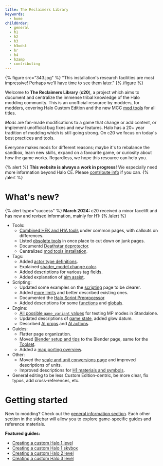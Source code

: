 ```yaml
---
title: The Reclaimers Library
keywords:
  - home
childOrder:
  - general
  - h1
  - h2
  - h3
  - h3odst
  - hr
  - h4
  - h2amp
  - contributing
---
```

{% figure src="343.jpg" %}
"This installation's research facilities are most impressive! Perhaps we'll have time to see them later."
{% /figure %}

Welcome to **The Reclaimers Library** (**c20**), a project which aims to document and centralize the immense tribal knowledge of the Halo modding community. This is an unofficial resource by modders, for modders, covering Halo Custom Edition and the new MCC [mod tools](~general/mod-tools) for all titles.

_Mods_ are fan-made modifications to a game that change or add content, or implement unofficial bug fixes and new features. Halo has a 20+ year tradition of modding which is still going strong. On c20 we focus on today's best practices and tools.

Everyone makes mods for different reasons; maybe it's to rebalance the sandbox, learn new skills, expand on a favourite game, or curiosity about how the game works. Regardless, we hope this resource can help you.

{% alert %}
**This website is always a work in progress!** We especially need more information beyond Halo CE. Please [contribute info](~contributing) if you can.
{% /alert %}

# What's new?
{% alert type="success" %}
**March 2024:** c20 received a minor facelift and has new and revised information, mainly for H1:
{% /alert %}

* Tools:
  * [Combined HEK and H1A tools](~h1a-ek) under common pages, with callouts on differences.
  * Listed [obsolete tools](~obsolete) in once place to cut down on junk pages.
  * Documentd [Deathstar deprotector](~deathstar).
  * Centralized [mod tools installation](~general/mod-tools#installation).
* Tags:
  * Added [actor type definitions](~actor#actor-type-definitions).
  * Explained [shader_model change color](~h1/tags/shader/shader_model#change-color).
  * Added descriptions for various tag fields.
  * Added explanation of [aim assist](~h1/tags/object/item/weapon#aim-assist).
* Scripting:
  * Updated some examples on the [scripting](~h1/scripting) page to be clearer.
  * Added [more limits](~h1/scripting#gotchas-and-limits) and better described existing ones.
  * Documented the [Halo Script Preprocessor](~halo-script-preprocessor).
  * Added descriptions for some [functions](~h1/scripting#other-functions) and [globals](~h1/scripting#external-globals).
* Engine:
  * [All possible `game_variant` values](~game-modes) for testing MP modes in Standalone.
  * Updated descriptions of [game state](~game-state), added glow datum.
  * Described [AI props](~ai#props) and [AI actions](~ai#actions).
* Guides:
  * Flatter page organization.
  * Moved [Blender setup and tips](~blender) to the Blender page, same for the [Toolset](halo-asset-blender-development-toolset#settings).
  * Added a [map porting overview](~porting-maps).
* Other:
  * Moved the [scale and unit conversions page](~scale) and improved descriptions of units.
  * Improved descriptions for [H1 materials and symbols](~h1-materials).
* General editing to be less Custom Edition-centric, be more clear, fix typos, add cross-references, etc.

# Getting started
New to modding? Check out the [general information section](~general). Each other section in the sidebar will allow you to explore game-specific guides and reference materials.

**Featured guides:**
* [Creating a custom Halo 1 level](~h1/guides/levels)
* [Creating a custom Halo 1 skybox](~h1/guides/skyboxes)
* [Creating a custom Halo 2 level](~h2/guides/map-making/level-creation)
* [Creating a custom Halo 3 level](~h3/guides/map-making/level-creation)

